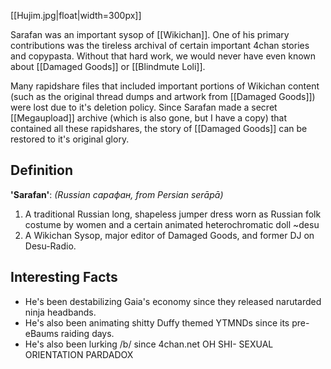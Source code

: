 [[Hujim.jpg|float|width=300px]] 

Sarafan was an important sysop of [[Wikichan]]. One of his primary contributions was the tireless archival of certain important 4chan stories and copypasta. Without that hard work, we would never have even known about [[Damaged Goods]] or [[Blindmute Loli]].

Many rapidshare files that included important portions of Wikichan content (such as the original thread dumps and artwork from [[Damaged Goods]]) were lost due to it's deletion policy. Since Sarafan made a secret [[Megaupload]] archive (which is also gone, but I have a copy) that contained all these rapidshares, the story of [[Damaged Goods]] can be restored to it's original glory.

## Definition

**'Sarafan'**: _(Russian сарафан, from Persian sеrāрā)_
1. A traditional Russian long, shapeless jumper dress worn as Russian folk costume by women and a certain animated heterochromatic doll ~desu
2. A Wikichan Sysop, major editor of Damaged Goods, and former DJ on Desu-Radio.

## Interesting Facts

* He's been destabilizing Gaia's economy since they released narutarded ninja headbands.
* He's also been animating shitty Duffy themed YTMNDs since its pre-eBaums raiding days.
* He's also been lurking /b/ since 4chan.net OH SHI- SEXUAL ORIENTATION PARDADOX 